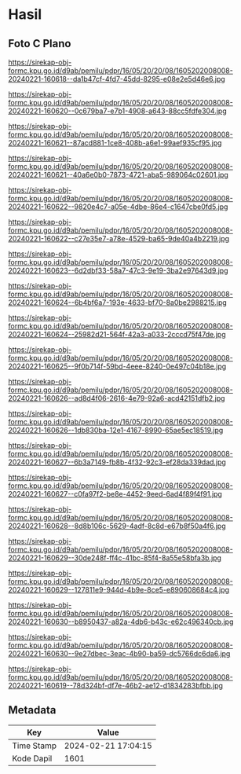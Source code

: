 # Hasil

## Foto C Plano

https://sirekap-obj-formc.kpu.go.id/d9ab/pemilu/pdpr/16/05/20/20/08/1605202008008-20240221-160618--da1b47cf-4fd7-45dd-8295-e08e2e5d46e6.jpg

https://sirekap-obj-formc.kpu.go.id/d9ab/pemilu/pdpr/16/05/20/20/08/1605202008008-20240221-160620--0c679ba7-e7b1-4908-a643-88cc5fdfe304.jpg

https://sirekap-obj-formc.kpu.go.id/d9ab/pemilu/pdpr/16/05/20/20/08/1605202008008-20240221-160621--87acd881-1ce8-408b-a6e1-99aef935cf95.jpg

https://sirekap-obj-formc.kpu.go.id/d9ab/pemilu/pdpr/16/05/20/20/08/1605202008008-20240221-160621--40a6e0b0-7873-4721-aba5-989064c02601.jpg

https://sirekap-obj-formc.kpu.go.id/d9ab/pemilu/pdpr/16/05/20/20/08/1605202008008-20240221-160622--9820e4c7-a05e-4dbe-86e4-c1647cbe0fd5.jpg

https://sirekap-obj-formc.kpu.go.id/d9ab/pemilu/pdpr/16/05/20/20/08/1605202008008-20240221-160622--c27e35e7-a78e-4529-ba65-9de40a4b2219.jpg

https://sirekap-obj-formc.kpu.go.id/d9ab/pemilu/pdpr/16/05/20/20/08/1605202008008-20240221-160623--6d2dbf33-58a7-47c3-9e19-3ba2e97643d9.jpg

https://sirekap-obj-formc.kpu.go.id/d9ab/pemilu/pdpr/16/05/20/20/08/1605202008008-20240221-160624--6b4bf6a7-193e-4633-bf70-8a0be2988215.jpg

https://sirekap-obj-formc.kpu.go.id/d9ab/pemilu/pdpr/16/05/20/20/08/1605202008008-20240221-160624--25982d21-564f-42a3-a033-2cccd75f47de.jpg

https://sirekap-obj-formc.kpu.go.id/d9ab/pemilu/pdpr/16/05/20/20/08/1605202008008-20240221-160625--9f0b714f-59bd-4eee-8240-0e497c04b18e.jpg

https://sirekap-obj-formc.kpu.go.id/d9ab/pemilu/pdpr/16/05/20/20/08/1605202008008-20240221-160626--ad8d4f06-2616-4e79-92a6-acd42151dfb2.jpg

https://sirekap-obj-formc.kpu.go.id/d9ab/pemilu/pdpr/16/05/20/20/08/1605202008008-20240221-160626--1db830ba-12e1-4167-8990-65ae5ec18519.jpg

https://sirekap-obj-formc.kpu.go.id/d9ab/pemilu/pdpr/16/05/20/20/08/1605202008008-20240221-160627--6b3a7149-fb8b-4f32-92c3-ef28da339dad.jpg

https://sirekap-obj-formc.kpu.go.id/d9ab/pemilu/pdpr/16/05/20/20/08/1605202008008-20240221-160627--c0fa97f2-be8e-4452-9eed-6ad4f89f4f91.jpg

https://sirekap-obj-formc.kpu.go.id/d9ab/pemilu/pdpr/16/05/20/20/08/1605202008008-20240221-160628--8d8b106c-5629-4adf-8c8d-e67b8f50a4f6.jpg

https://sirekap-obj-formc.kpu.go.id/d9ab/pemilu/pdpr/16/05/20/20/08/1605202008008-20240221-160629--30de248f-ff4c-41bc-85f4-8a55e58bfa3b.jpg

https://sirekap-obj-formc.kpu.go.id/d9ab/pemilu/pdpr/16/05/20/20/08/1605202008008-20240221-160629--127811e9-944d-4b9e-8ce5-e890608684c4.jpg

https://sirekap-obj-formc.kpu.go.id/d9ab/pemilu/pdpr/16/05/20/20/08/1605202008008-20240221-160630--b8950437-a82a-4db6-b43c-e62c496340cb.jpg

https://sirekap-obj-formc.kpu.go.id/d9ab/pemilu/pdpr/16/05/20/20/08/1605202008008-20240221-160630--9e27dbec-3eac-4b90-ba59-dc5766dc6da6.jpg

https://sirekap-obj-formc.kpu.go.id/d9ab/pemilu/pdpr/16/05/20/20/08/1605202008008-20240221-160619--78d324bf-df7e-46b2-ae12-d1834283bfbb.jpg


## Metadata

| Key        | Value               |
| ---------- | ------------------- |
| Time Stamp | 2024-02-21 17:04:15 |
| Kode Dapil | 1601                |



